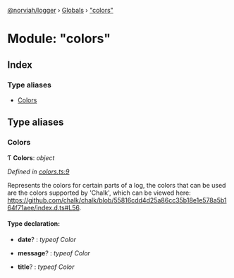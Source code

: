 [@norviah/logger](../README.md) › [Globals](../globals.md) › ["colors"](_colors_.md)

# Module: "colors"

## Index

### Type aliases

* [Colors](_colors_.md#colors)

## Type aliases

###  Colors

Ƭ **Colors**: *object*

*Defined in [colors.ts:9](https://github.com/Norviah/logger/blob/0941dc6/src/colors.ts#L9)*

Represents the colors for certain parts of a log,
the colors that can be used are the colors
supported by 'Chalk', which can be viewed here:
https://github.com/chalk/chalk/blob/55816cdd4d25a86cc35b18e1e578a5b164f71aee/index.d.ts#L56.

#### Type declaration:

* **date**? : *typeof Color*

* **message**? : *typeof Color*

* **title**? : *typeof Color*
